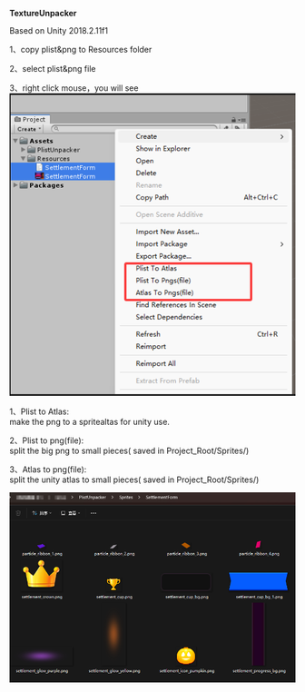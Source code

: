 **TextureUnpacker**  

Based on Unity 2018.2.11f1  

1、copy plist&png to Resources folder

2、select plist&png file

3、right click mouse，you will see ![](1.png)

1、Plist to Atlas:   
    make the png to a spritealtas for unity use.

2、Plist to png(file):   
    split the big png to small pieces( saved in Project_Root/Sprites/)

3、Atlas to png(file):   
    split the unity atlas to small pieces( saved in Project_Root/Sprites/)

![](2.png)